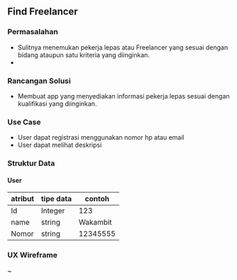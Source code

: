 ## Find Freelancer
### Permasalahan
- Sulitnya menemukan pekerja lepas atau Freelancer yang sesuai dengan bidang ataupun satu kriteria yang diinginkan.
-
### Rancangan Solusi
- Membuat app yang menyediakan informasi pekerja lepas sesuai dengan kualifikasi yang diinginkan.

### Use Case
- User dapat registrasi menggunakan nomor hp atau email
- User dapat melihat deskripsi 

### Struktur Data
#### User
|atribut | tipe data| contoh|
|---|---|---|
|Id| Integer| 123|
|name| string| Wakambit|
|Nomor| string| 12345555|

### UX Wireframe
~

